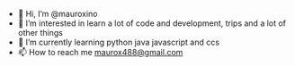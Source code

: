 - 👋 Hi, I’m @mauroxino 
- 👀 I’m interested in learn a lot of code and development, trips and a lot of other things
- 🌱 I’m currently learning python java javascript and ccs
- 📫 How to reach me maurox488@gmail.com

